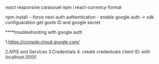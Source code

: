 react responsive carasouel
npm i react-currency-format

npm install --force next-auth
authentication - enable google auth -> sdk configuaration get goole ID and google secret

\*\*\*\*troubleshooting with google auth

1.https://console.cloud.google.com/

2.APIS and Services
3.Credentials 4. create credentoals client ID: with localhost:3000
